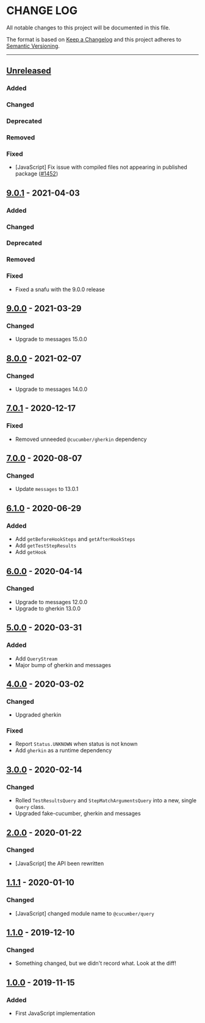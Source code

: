 # CHANGE LOG
All notable changes to this project will be documented in this file.

The format is based on [Keep a Changelog](http://keepachangelog.com/)
and this project adheres to [Semantic Versioning](http://semver.org/).

----
## [Unreleased]

### Added

### Changed

### Deprecated

### Removed

### Fixed

* [JavaScript] Fix issue with compiled files not appearing in published package
  ([#1452](https://github.com/cucumber/cucumber/pull/1452))

## [9.0.1] - 2021-04-03

### Added

### Changed

### Deprecated

### Removed

### Fixed

* Fixed a snafu with the 9.0.0 release

## [9.0.0] - 2021-03-29

### Changed

* Upgrade to messages 15.0.0

## [8.0.0] - 2021-02-07

### Changed

* Upgrade to messages 14.0.0

## [7.0.1] - 2020-12-17

### Fixed

* Removed unneeded `@cucumber/gherkin` dependency

## [7.0.0] - 2020-08-07

### Changed

* Update `messages` to 13.0.1

## [6.1.0] - 2020-06-29

### Added

* Add `getBeforeHookSteps` and `getAfterHookSteps`
* Add `getTestStepResults`
* Add `getHook`

## [6.0.0] - 2020-04-14

### Changed

* Upgrade to messages 12.0.0
* Upgrade to gherkin 13.0.0

## [5.0.0] - 2020-03-31

### Added

* Add `QueryStream`
* Major bump of gherkin and messages

## [4.0.0] - 2020-03-02

### Changed

* Upgraded gherkin

### Fixed

* Report `Status.UNKNOWN` when status is not known
* Add `gherkin` as a runtime dependency

## [3.0.0] - 2020-02-14

### Changed

* Rolled `TestResultsQuery` and `StepMatchArgumentsQuery` into a new, single `Query` class.
* Upgraded fake-cucumber, gherkin and messages

## [2.0.0] - 2020-01-22

### Changed

* [JavaScript] the API been rewritten

## [1.1.1] - 2020-01-10

### Changed

* [JavaScript] changed module name to `@cucumber/query`

## [1.1.0] - 2019-12-10

### Changed

* Something changed, but we didn't record what. Look at the diff!

## [1.0.0] - 2019-11-15

### Added

* First JavaScript implementation

<!-- Releases -->
[Unreleased]: https://github.com/cucumber/cucumber/compare/query/v9.0.1...master
[9.0.1]:      https://github.com/cucumber/cucumber/compare/cucumber-query/v9.0.0...query/v9.0.1
[9.0.0]:      https://github.com/cucumber/cucumber/compare/cucumber-query/v8.0.0...query/v9.0.0
[8.0.0]:      https://github.com/cucumber/cucumber/compare/cucumber-query/v7.0.1...query/v8.0.0
[7.0.1]:      https://github.com/cucumber/cucumber/compare/cucumber-query/v7.0.0...query/v7.0.1
[7.0.0]:      https://github.com/cucumber/cucumber/compare/cucumber-query/v6.1.0...query/v7.0.0
[6.1.0]:      https://github.com/cucumber/cucumber/compare/cucumber-query/v6.0.0...query/v6.1.0
[6.0.0]:      https://github.com/cucumber/cucumber/compare/cucumber-query/v5.0.0...query/v6.0.0
[5.0.0]:      https://github.com/cucumber/cucumber/compare/cucumber-query/v4.0.0...query/v5.0.0
[4.0.0]:      https://github.com/cucumber/cucumber/compare/cucumber-query/v3.0.0...query/v4.0.0
[3.0.0]:      https://github.com/cucumber/cucumber/compare/cucumber-query/v2.0.0...query/v3.0.0
[2.0.0]:      https://github.com/cucumber/cucumber/compare/cucumber-query/v1.1.1...query/v2.0.0
[1.1.1]:      https://github.com/cucumber/cucumber/compare/cucumber-query/v1.1.0...query/v1.1.1
[1.1.0]:      https://github.com/cucumber/cucumber/compare/cucumber-query/v1.0.0...cucumber-query/v1.1.0
[1.0.0]:      https://github.com/cucumber/cucumber/releases/tag/cucumber-query/v1.0.0

<!-- Contributors in alphabetical order -->
[aslakhellesoy]:    https://github.com/aslakhellesoy
